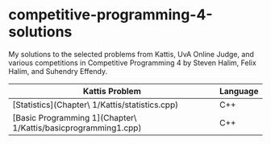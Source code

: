 # competitive-programming-4-solutions
My solutions to the selected problems from Kattis, UvA Online Judge, and various competitions in Competitive Programming 4 by Steven Halim, Felix Halim, and Suhendry Effendy.

| Kattis Problem  | Language |
| ------------- | ------------- |
| [Statistics](Chapter\ 1/Kattis/statistics.cpp)  | C++ |
| [Basic Programming 1](Chapter\ 1/Kattis/basicprogramming1.cpp) | C++  |

